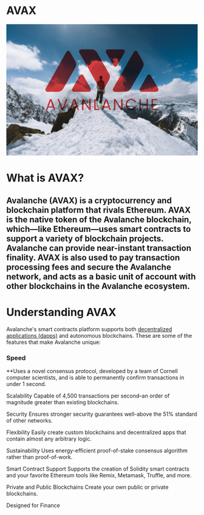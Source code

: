# AVAX

![An Image of the AVAX currency.](AVAX.jpg)

# What is AVAX?

Avalanche (AVAX) is a cryptocurrency and blockchain platform that rivals Ethereum. AVAX is the native token of the Avalanche blockchain, which—like Ethereum—uses smart contracts to support a variety of blockchain projects. Avalanche can provide near-instant transaction finality. AVAX is also used to pay transaction processing fees and secure the Avalanche network, and acts as a basic unit of account with other blockchains in the Avalanche ecosystem.
----------------------------------------------------------------------

# Understanding AVAX
Avalanche's smart contracts platform supports both [decentralized applications (dapps)](https://support.avax.network/en/articles/4587146-what-is-a-decentralized-application-dapp) and autonomous blockchains. These are some of the features that make Avalanche unique:


### Speed
**Uses a novel consensus protocol, developed by a team of Cornell computer scientists, and is able to permanently confirm transactions in under 1 second.

Scalability
Capable of 4,500 transactions per second–an order of magnitude greater than existing blockchains.

Security
Ensures stronger security guarantees well-above the 51% standard of other networks.

Flexibility
Easily create custom blockchains and decentralized apps that contain almost any arbitrary logic.

Sustainability
Uses energy-efficient proof-of-stake consensus algorithm rather than proof-of-work.

Smart Contract Support
Supports the creation of Solidity smart contracts and your favorite Ethereum tools like Remix, Metamask, Truffle, and more.

Private and Public Blockchains
Create your own public or private blockchains.

Designed for Finance

